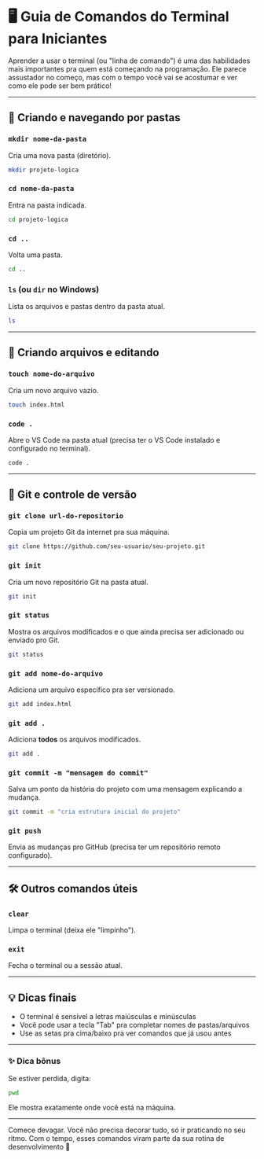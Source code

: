 
# 🖥️ Guia de Comandos do Terminal para Iniciantes

Aprender a usar o terminal (ou "linha de comando") é uma das habilidades mais importantes pra quem está começando na programação. Ele parece assustador no começo, mas com o tempo você vai se acostumar e ver como ele pode ser bem prático!

---

## 📁 Criando e navegando por pastas

### `mkdir nome-da-pasta`
Cria uma nova pasta (diretório).
```bash
mkdir projeto-logica
```

### `cd nome-da-pasta`
Entra na pasta indicada.
```bash
cd projeto-logica
```

### `cd ..`
Volta uma pasta.
```bash
cd ..
```

### `ls` (ou `dir` no Windows)
Lista os arquivos e pastas dentro da pasta atual.
```bash
ls
```

---

## 📝 Criando arquivos e editando

### `touch nome-do-arquivo`
Cria um novo arquivo vazio.
```bash
touch index.html
```

### `code .`
Abre o VS Code na pasta atual (precisa ter o VS Code instalado e configurado no terminal).
```bash
code .
```

---

## 🔄 Git e controle de versão

### `git clone url-do-repositorio`
Copia um projeto Git da internet pra sua máquina.
```bash
git clone https://github.com/seu-usuario/seu-projeto.git
```

### `git init`
Cria um novo repositório Git na pasta atual.
```bash
git init
```

### `git status`
Mostra os arquivos modificados e o que ainda precisa ser adicionado ou enviado pro Git.
```bash
git status
```

### `git add nome-do-arquivo`
Adiciona um arquivo específico pra ser versionado.
```bash
git add index.html
```

### `git add .`
Adiciona **todos** os arquivos modificados.
```bash
git add .
```

### `git commit -m "mensagem do commit"`
Salva um ponto da história do projeto com uma mensagem explicando a mudança.
```bash
git commit -m "cria estrutura inicial do projeto"
```

### `git push`
Envia as mudanças pro GitHub (precisa ter um repositório remoto configurado).

---

## 🛠️ Outros comandos úteis

### `clear`
Limpa o terminal (deixa ele "limpinho").

### `exit`
Fecha o terminal ou a sessão atual.

---

## 💡 Dicas finais
- O terminal é sensível a letras maiúsculas e minúsculas
- Você pode usar a tecla "Tab" pra completar nomes de pastas/arquivos
- Use as setas pra cima/baixo pra ver comandos que já usou antes

---

### ✨ Dica bônus
Se estiver perdida, digita:
```bash
pwd
```
Ele mostra exatamente onde você está na máquina.

---

Comece devagar. Você não precisa decorar tudo, só ir praticando no seu ritmo. Com o tempo, esses comandos viram parte da sua rotina de desenvolvimento 💜
